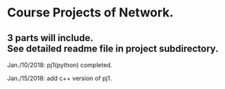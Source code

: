 # Course Projects of Network.		
3 parts will include.			
See detailed readme file in project subdirectory.
---
Jan./10/2018:
pj1(python) completed.

Jan./15/2018:
add c++ version of pj1.
